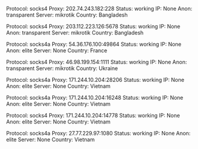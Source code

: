 Protocol: socks4
Proxy: 202.74.243.182:228
Status: working
IP: None
Anon: transparent
Server: mikrotik
Country: Bangladesh

Protocol: socks4
Proxy: 203.112.223.126:5678
Status: working
IP: None
Anon: transparent
Server: mikrotik
Country: Bangladesh

Protocol: socks4a
Proxy: 54.36.176.100:49864
Status: working
IP: None
Anon: elite
Server: None
Country: France

Protocol: socks4
Proxy: 46.98.199.154:1111
Status: working
IP: None
Anon: transparent
Server: mikrotik
Country: Ukraine

Protocol: socks4a
Proxy: 171.244.10.204:28206
Status: working
IP: None
Anon: elite
Server: None
Country: Vietnam

Protocol: socks4a
Proxy: 171.244.10.204:16248
Status: working
IP: None
Anon: elite
Server: None
Country: Vietnam

Protocol: socks4
Proxy: 171.244.10.204:14778
Status: working
IP: None
Anon: elite
Server: None
Country: Vietnam

Protocol: socks4a
Proxy: 27.77.229.97:1080
Status: working
IP: None
Anon: elite
Server: None
Country: Vietnam

